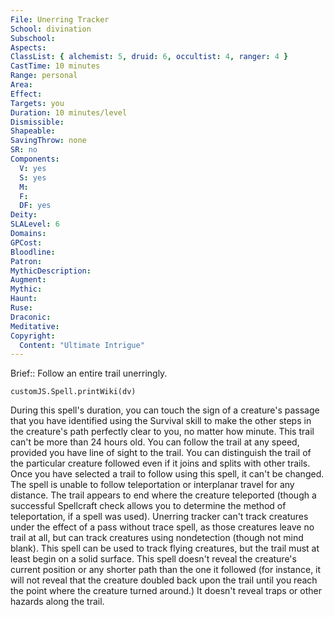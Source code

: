```yaml
---
File: Unerring Tracker
School: divination
Subschool: 
Aspects: 
ClassList: { alchemist: 5, druid: 6, occultist: 4, ranger: 4 }
CastTime: 10 minutes
Range: personal
Area: 
Effect: 
Targets: you
Duration: 10 minutes/level
Dismissible: 
Shapeable: 
SavingThrow: none
SR: no
Components:
  V: yes
  S: yes
  M: 
  F: 
  DF: yes
Deity: 
SLALevel: 6
Domains: 
GPCost: 
Bloodline: 
Patron: 
MythicDescription: 
Augment: 
Mythic: 
Haunt: 
Ruse: 
Draconic: 
Meditative: 
Copyright:
  Content: "Ultimate Intrigue"
---
```

Brief:: Follow an entire trail unerringly.

```dataviewjs
customJS.Spell.printWiki(dv)
```

During this spell's duration, you can touch the sign of a creature's passage that you have identified using the Survival skill to make the other steps in the creature's path perfectly clear to you, no matter how minute. This trail can't be more than 24 hours old. You can follow the trail at any speed, provided you have line of sight to the trail. You can distinguish the trail of the particular creature followed even if it joins and splits with other trails. Once you have selected a trail to follow using this spell, it can't be changed.  The spell is unable to follow teleportation or interplanar travel for any distance. The trail appears to end where the creature teleported (though a successful Spellcraft check allows you to determine the method of teleportation, if a spell was used). Unerring tracker can't track creatures under the effect of a pass without trace spell, as those creatures leave no trail at all, but can track creatures using nondetection (though not mind blank).  This spell can be used to track flying creatures, but the trail must at least begin on a solid surface.  This spell doesn't reveal the creature's current position or any shorter path than the one it followed (for instance, it will not reveal that the creature doubled back upon the trail until you reach the point where the creature turned around.) It doesn't reveal traps or other hazards along the trail.
